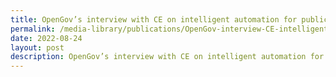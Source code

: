 ```yaml
---
title: OpenGov’s interview with CE on intelligent automation for public sector
permalink: /media-library/publications/OpenGov-interview-CE-intelligent-automation/
date: 2022-08-24
layout: post
description: OpenGov’s interview with CE on intelligent automation for public sector
---
```

